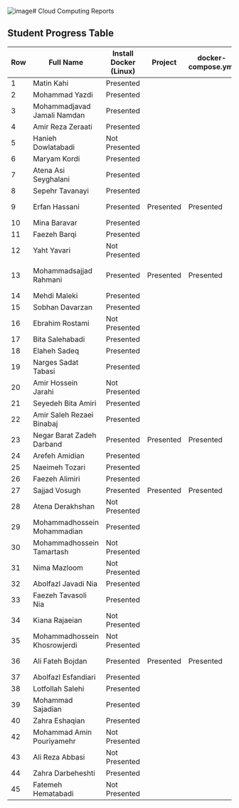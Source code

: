 ![image](https://github.com/user-attachments/assets/d9109c1d-ec80-43cd-a041-e15427b89568)# Cloud Computing Reports

## Student Progress Table

| Row | Full Name                    | Install Docker (Linux)       | Project     | docker-compose.yml       | Dockerfile     | Postman          | Subject    |
|-----|------------------------------|------------------------------|-------------|--------------------------|----------------|------------------|------------|
| 1   | Matin Kahi                   | Presented                    |             |                          |                |                  |            |
| 2   | Mohammad Yazdi               | Presented                    |             |                          |                |                  |            |
| 3   | Mohammadjavad Jamali Namdan  | Presented                    |             |                          |                |                  |            |
| 4   | Amir Reza Zeraati            | Presented                    |             |                          |                |                  |            |
| 5   | Hanieh Dowlatabadi           | Not Presented                |             |                          |                |                  |            |
| 6   | Maryam Kordi                 | Presented                    |             |                          |                |                  |            |
| 7   | Atena Asi Seyghalani         | Presented                    |             |                          |                |                  |            |
| 8   | Sepehr Tavanayi              | Presented                    |             |                          |                |                  |            |
| 9   | Erfan Hassani                | Presented                    | Presented   | Presented                |  Presented     |  Presented       | Book (Django)   |
| 10  | Mina Baravar                 | Presented                    |             |                          |                |                  |            |
| 11  | Faezeh Barqi                 | Presented                    |             |                          |                |                  |            |
| 12  | Yaht Yavari                  | Not Presented                |             |                          |                |                  |            |
| 13  | Mohammadsajjad Rahmani        | Presented                    | Presented  | Presented                |  Presented     | Presented        | Electronics Store (Django)           |
| 14  | Mehdi Maleki                 | Presented                    |             |                          |                |                  |            |
| 15  | Sobhan Davarzan              | Presented                    |             |                          |                |                  |            |
| 16  | Ebrahim Rostami              | Not Presented                |             |                          |                |                  |            |
| 17  | Bita Salehabadi              | Presented                    |             |                          |                |                  |            |
| 18  | Elaheh Sadeq                 | Presented                    |             |                          |                |                  |            |
| 19  | Narges Sadat Tabasi          | Presented                    |             |                          |                |                  |            |
| 20  | Amir Hossein Jarahi          | Not Presented                |             |                          |                |                  |            |
| 21  | Seyedeh Bita Amiri           | Presented                    |             |                          |                |                  |            |
| 22  | Amir Saleh Rezaei Binabaj    | Presented                    |             |                          |                |                  |            |
| 23  | Negar Barat Zadeh Darband    | Presented                    |Presented    |Presented                 |Presented       |                  | (Front)    |
| 24  | Arefeh Amidian               | Presented                    |             |                          |                |                  |            |
| 25  | Naeimeh Tozari               | Presented                    |             |                          |                |                  |            |
| 26  | Faezeh Alimiri               | Presented                    |             |                          |                |                  |            |
| 27  | Sajjad Vosugh                | Presented                    |Presented    |Presented                 |                |                  | (Django)   |
| 28  | Atena Derakhshan             | Not Presented                |             |                          |                |                  |            |
| 29  | Mohammadhossein Mohammadian  | Presented                    |             |                          |                |                  |            |
| 30  | Mohammadhossein Tamartash    | Not Presented                |             |                          |                |                  |            |
| 31  | Nima Mazloom                 | Not Presented                |             |                          |                |                  |            |
| 32  | Abolfazl Javadi Nia          | Presented                    |             |                          |                |                  |            |
| 33  | Faezeh Tavasoli Nia          | Presented                    |             |                          |                |                  |            |
| 34  | Kiana Rajaeian               | Not Presented                |             |                          |                |                  |            |
| 35  | Mohammadhossein Khosrowjerdi | Not Presented                |             |                          |                |                  |            |
| 36  | Ali Fateh Bojdan             | Presented                    |Presented    |Presented                 |Presented       |Presented         |Car (Django)  |
| 37  | Abolfazl Esfandiari          | Presented                    |             |                          |                |                  |            |
| 38  | Lotfollah Salehi             | Presented                    |             |                          |                |                  |            |
| 39  | Mohammad Sajadian            | Presented                    |             |                          |                |                  |            |
| 40  | Zahra Eshaqian               | Presented                    |             |                          |                |                  |            |
| 42  | Mohammad Amin Pouriyamehr    | Not Presented                |             |                          |                |                  |            |
| 43  | Ali Reza Abbasi              | Not Presented                |             |                          |                |                  |            |
| 44  | Zahra Darbeheshti            | Presented                    |             |                          |                |                  |            |
| 45  | Fatemeh Hematabadi           | Not Presented                |             |                          |                |                  |            |
